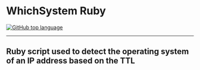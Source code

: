 # WhichSystem Ruby

[![GitHub top language](https://img.shields.io/github/languages/top/Campero727/WhichSystem?logo=ruby&style=flat-square)](#)

----
Ruby script used to detect the operating system of an IP address based on the TTL
----

